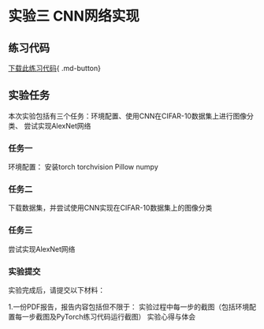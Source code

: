 # 实验三 CNN网络实现
## 练习代码
[下载此练习代码](https://cdn.jsdelivr.net/gh/gjw185/course-demo@main/docs/lab3/CNN_main.zip){ .md-button}

## 实验任务
本次实验包括有三个任务：环境配置、使用CNN在CIFAR-10数据集上进行图像分类、
尝试实现AlexNet网络

### 任务一
环境配置：
安装torch torchvision Pillow numpy

### 任务二
下载数据集，并尝试使用CNN实现在CIFAR-10数据集上的图像分类

### 任务三
尝试实现AlexNet网络

### 实验提交
实验完成后，请提交以下材料：

1.一份PDF报告，报告内容包括但不限于：
实验过程中每一步的截图（包括环境配置每一步截图及PyTorch练习代码运行截图）
实验心得与体会